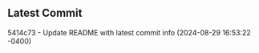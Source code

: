 
## Latest Commit
5414c73 - Update README with latest commit info (2024-08-29 16:53:22 -0400) <Yunxi-Zhou>
